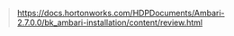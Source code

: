 > https://docs.hortonworks.com/HDPDocuments/Ambari-2.7.0.0/bk_ambari-installation/content/review.html
